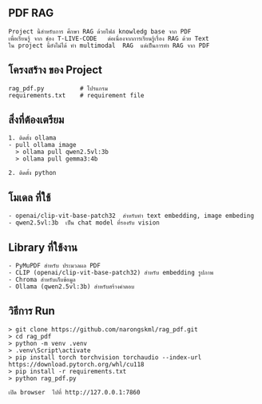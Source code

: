 ## PDF RAG ##

    Project นี้สำหรับการ ศึกษา RAG ด้วยไฟล์ knowledg base จาก PDF
    เพื่อเรียนรู้ จาก ช่อง T-LIVE-CODE   ต่อเนื่องจากการเรียนรู้เรื่อง RAG ด้วย Text
    ใน project นี้ยังไม่ได้ ทำ multimodal  RAG  แต่เป็นการทำ RAG จาก PDF


## โครงสร้าง ของ Project ##

    rag_pdf.py          # โปรแกรม 
    requirements.txt    # requirement file

## สิ่งที่ต้องเตรียม
    1. ติดตั้ง ollama
    - pull ollama image
      > ollama pull qwen2.5vl:3b
      > ollama pull gemma3:4b

    2. ติดตั้ง python

## โมเดล ที่ใช้
    - openai/clip-vit-base-patch32  สำหรับทำ text embedding, image embeding
    - qwen2.5vl:3b  เป็น chat model ที่รองรับ vision

## Library ที่ใช้งาน
    - PyMuPDF สำหรับ ประมวลผล PDF
    - CLIP (openai/clip-vit-base-patch32) สำหรับ embedding รูปภาพ
    - Chroma สำหรับเก็บข้อมูล
    - Ollama (qwen2.5vl:3b) สำหรับสร้างคำตอบ

## วิธีการ Run
    > git clone https://github.com/narongskml/rag_pdf.git
    > cd rag_pdf
    > python -m venv .venv
    > .venv\Script\activate
    > pip install torch torchvision torchaudio --index-url https://download.pytorch.org/whl/cu118
    > pip install -r requirements.txt
    > python rag_pdf.py

    เปิด browser  ไปที่ http://127.0.0.1:7860